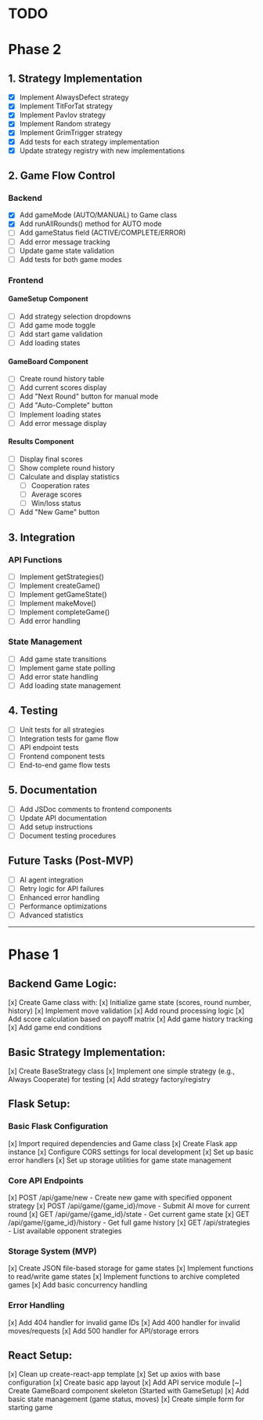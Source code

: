 # TODO

# Phase 2
## 1. Strategy Implementation
- [x] Implement AlwaysDefect strategy
- [x] Implement TitForTat strategy
- [x] Implement Pavlov strategy
- [x] Implement Random strategy
- [x] Implement GrimTrigger strategy
- [x] Add tests for each strategy implementation
- [x] Update strategy registry with new implementations

## 2. Game Flow Control
### Backend
- [x] Add gameMode (AUTO/MANUAL) to Game class
- [x] Add runAllRounds() method for AUTO mode
- [ ] Add gameStatus field (ACTIVE/COMPLETE/ERROR)
- [ ] Add error message tracking
- [ ] Update game state validation
- [ ] Add tests for both game modes

### Frontend
#### GameSetup Component
- [ ] Add strategy selection dropdowns
- [ ] Add game mode toggle
- [ ] Add start game validation
- [ ] Add loading states

#### GameBoard Component
- [ ] Create round history table
- [ ] Add current scores display
- [ ] Add "Next Round" button for manual mode
- [ ] Add "Auto-Complete" button
- [ ] Implement loading states
- [ ] Add error message display

#### Results Component
- [ ] Display final scores
- [ ] Show complete round history
- [ ] Calculate and display statistics
  - [ ] Cooperation rates
  - [ ] Average scores
  - [ ] Win/loss status
- [ ] Add "New Game" button

## 3. Integration
### API Functions
- [ ] Implement getStrategies()
- [ ] Implement createGame()
- [ ] Implement getGameState()
- [ ] Implement makeMove()
- [ ] Implement completeGame()
- [ ] Add error handling

### State Management
- [ ] Add game state transitions
- [ ] Implement game state polling
- [ ] Add error state handling
- [ ] Add loading state management

## 4. Testing
- [ ] Unit tests for all strategies
- [ ] Integration tests for game flow
- [ ] API endpoint tests
- [ ] Frontend component tests
- [ ] End-to-end game flow tests

## 5. Documentation
- [ ] Add JSDoc comments to frontend components
- [ ] Update API documentation
- [ ] Add setup instructions
- [ ] Document testing procedures

## Future Tasks (Post-MVP)
- [ ] AI agent integration
- [ ] Retry logic for API failures
- [ ] Enhanced error handling
- [ ] Performance optimizations
- [ ] Advanced statistics

---
# Phase 1
## Backend Game Logic:
[x] Create Game class with:
    [x] Initialize game state (scores, round number, history)
    [x] Implement move validation
    [x] Add round processing logic
    [x] Add score calculation based on payoff matrix
    [x] Add game history tracking
    [x] Add game end conditions

## Basic Strategy Implementation:
[x] Create BaseStrategy class
[x] Implement one simple strategy (e.g., Always Cooperate) for testing
[x] Add strategy factory/registry

## Flask Setup:
### Basic Flask Configuration
 [x] Import required dependencies and Game class
 [x] Create Flask app instance
 [x] Configure CORS settings for local development
 [x] Set up basic error handlers
 [x] Set up storage utilities for game state management
### Core API Endpoints
 [x] POST /api/game/new - Create new game with specified opponent strategy
 [x] POST /api/game/{game_id}/move - Submit AI move for current round
 [x] GET /api/game/{game_id}/state - Get current game state
 [x] GET /api/game/{game_id}/history - Get full game history
 [x] GET /api/strategies - List available opponent strategies
### Storage System (MVP)
 [x] Create JSON file-based storage for game states
 [x] Implement functions to read/write game states
 [x] Implement functions to archive completed games
 [x] Add basic concurrency handling
### Error Handling
 [x] Add 404 handler for invalid game IDs
 [x] Add 400 handler for invalid moves/requests
 [x] Add 500 handler for API/storage errors


## React Setup:
[x] Clean up create-react-app template
[x] Set up axios with base configuration
[x] Create basic app layout
[x] Add API service module
[~] Create GameBoard component skeleton (Started with GameSetup)
[x] Add basic state management (game status, moves)
[x] Create simple form for starting game
